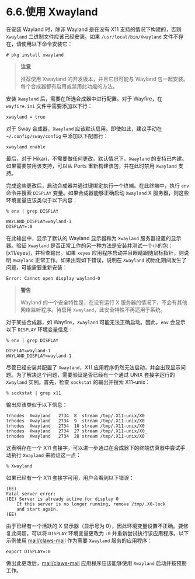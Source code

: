 # 6.6.使用 Xwayland

在安装 Wayland 时，除非 Wayland 是在没有 X11 支持的情况下构建的，否则 `Xwayland` 二进制文件应该已经安装。如果 `/usr/local/bin/Xwayland` 文件不存在，请使用以下命令安装它：

```
# pkg install xwayland
```

>**注意**
>
> 推荐使用 Xwayland 的开发版本，并且它很可能与 Wayland 包一起安装。每个合成器都有启用或禁用此功能的方法。

安装 `Xwayland` 后，需要在所选合成器中进行配置。对于 Wayfire，在 `wayfire.ini` 文件中需要添加以下行：

```
xwayland = true
```

对于 Sway 合成器，`Xwayland` 应该默认启用。即使如此，建议手动在 `~/.config/sway/config` 中添加以下配置行：

```
xwayland enable
```

最后，对于 Hikari，不需要做任何更改。默认情况下，`Xwayland` 的支持已内建。如果需要禁用该支持，可以从 Ports 重新构建该包，并在此时禁用 `Xwayland` 支持。

完成这些更改后，启动合成器并通过键绑定执行一个终端。在此终端中，执行 `env` 命令并搜索 `DISPLAY` 变量。如果合成器能够正确启动 `Xwayland` X 服务器，则这些环境变量应该类似于以下内容：

```
% env | grep DISPLAY
```

```
WAYLAND_DISPLAY=wayland-1
DISPLAY=:0
```

在此输出中，显示了默认的 Wayland 显示器和为 `Xwayland` 服务器设置的显示器。验证 `Xwayland` 是否正常工作的另一种方法是安装并测试一个小的包：[x11/eyes]，并检查输出。如果 `xeyes` 应用程序启动并且眼睛跟随鼠标指针，则说明 `Xwayland` 正常工作。如果出现如下错误，说明在 `Xwayland` 初始化期间发生了问题，可能需要重新安装：

```
Error: Cannot open display wayland-0
```

>**警告**
>
> Wayland 的一个安全特性是，在没有运行 X 服务器的情况下，不会有其他网络监听程序。待启用 `Xwayland`，此安全特性不再适用于系统。

对于某些合成器，如 Wayfire，`Xwayland` 可能无法正确启动。因此，`env` 会显示以下 `DISPLAY` 环境变量信息：

```
% env | grep DISPLAY
```

```
DISPLAY=wayland-1
WAYLAND_DISPLAY=wayland-1
```

尽管已经安装并配置了 `Xwayland`，X11 应用程序仍然无法启动，并会出现显示问题。为了解决这个问题，需要验证是否已经有一个通过 UNIX 套接字运行的 `Xwayland` 实例。首先，检查 `sockstat` 的输出并搜索 X11-unix：

```
% sockstat | grep x11
```

输出应该类似于以下信息：

```
trhodes  Xwayland   2734  8  stream /tmp/.X11-unix/X0
trhodes  Xwayland   2734  9  stream /tmp/.X11-unix/X0
trhodes  Xwayland   2734  10 stream /tmp/.X11-unix/X0
trhodes  Xwayland   2734  27 stream /tmp/.X11-unix/X0_
trhodes  Xwayland   2734  28 stream /tmp/.X11-unix/X0
```

这表明存在一个 X11 套接字。可以进一步通过在合成器下的终端仿真器中尝试手动执行 `Xwayland` 来验证这一点：

```
% Xwayland
```

如果已经有一个 X11 套接字可用，用户会看到以下错误：

```
(EE)
Fatal server error:
(EE) Server is already active for display 0
	If this server is no longer running, remove /tmp/.X0-lock
	and start again.
(EE)
```

由于已经有一个活跃的 X 显示器（显示号为 0），因此环境变量设置不正确。要修复此问题，可以将 `DISPLAY` 环境变量更改为 `:0` 并重新尝试执行该应用程序。以下示例使用 [mail/claws-mail](https://cgit.freebsd.org/ports/tree/mail/claws-mail/) 作为需要 `Xwayland` 服务的应用程序：

```
export DISPLAY=:0
```

做出此更改后，[mail/claws-mail](https://cgit.freebsd.org/ports/tree/mail/claws-mail/) 应用程序应该能够使用 `Xwayland` 启动并按预期工作。

